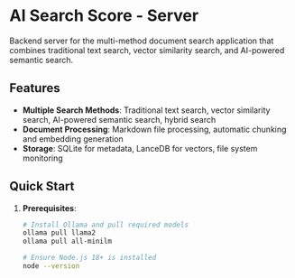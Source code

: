 # AI Search Score - Server

Backend server for the multi-method document search application that combines traditional text search, vector similarity search, and AI-powered semantic search.

## Features

- **Multiple Search Methods**: Traditional text search, vector similarity search, AI-powered semantic search, hybrid search
- **Document Processing**: Markdown file processing, automatic chunking and embedding generation
- **Storage**: SQLite for metadata, LanceDB for vectors, file system monitoring

## Quick Start

1. **Prerequisites**:
   ```bash
   # Install Ollama and pull required models
   ollama pull llama2
   ollama pull all-minilm
   
   # Ensure Node.js 18+ is installed
   node --version
